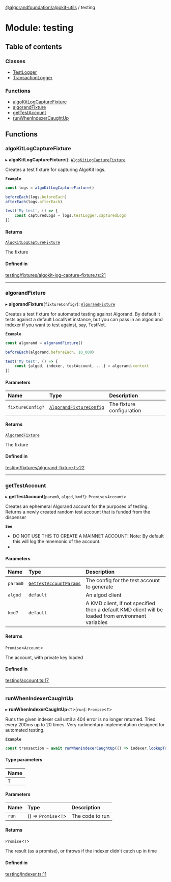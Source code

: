 [@algorandfoundation/algokit-utils](../README.md) / testing

# Module: testing

## Table of contents

### Classes

- [TestLogger](../classes/testing.TestLogger.md)
- [TransactionLogger](../classes/testing.TransactionLogger.md)

### Functions

- [algoKitLogCaptureFixture](testing.md#algokitlogcapturefixture)
- [algorandFixture](testing.md#algorandfixture)
- [getTestAccount](testing.md#gettestaccount)
- [runWhenIndexerCaughtUp](testing.md#runwhenindexercaughtup)

## Functions

### algoKitLogCaptureFixture

▸ **algoKitLogCaptureFixture**(): [`AlgoKitLogCaptureFixture`](../interfaces/types_testing.AlgoKitLogCaptureFixture.md)

Creates a test fixture for capturing AlgoKit logs.

**`Example`**

```typescript
const logs = algoKitLogCaptureFixture()

beforeEach(logs.beforeEach)
afterEach(logs.afterEach)

test('My test', () => {
    const capturedLogs = logs.testLogger.capturedLogs
})
```

#### Returns

[`AlgoKitLogCaptureFixture`](../interfaces/types_testing.AlgoKitLogCaptureFixture.md)

The fixture

#### Defined in

[testing/fixtures/algokit-log-capture-fixture.ts:21](https://github.com/algorandfoundation/algokit-utils-ts/blob/main/src/testing/fixtures/algokit-log-capture-fixture.ts#L21)

___

### algorandFixture

▸ **algorandFixture**(`fixtureConfig?`): [`AlgorandFixture`](../interfaces/types_testing.AlgorandFixture.md)

Creates a test fixture for automated testing against Algorand.
By default it tests against a default LocalNet instance, but you can pass in an algod and indexer if you want to test against, say, TestNet.

**`Example`**

```typescript
const algorand = algorandFixture()

beforeEach(algorand.beforeEach, 10_000)

test('My test', () => {
    const {algod, indexer, testAccount, ...} = algorand.context
})
```

#### Parameters

| Name | Type | Description |
| :------ | :------ | :------ |
| `fixtureConfig?` | [`AlgorandFixtureConfig`](../interfaces/types_testing.AlgorandFixtureConfig.md) | The fixture configuration |

#### Returns

[`AlgorandFixture`](../interfaces/types_testing.AlgorandFixture.md)

The fixture

#### Defined in

[testing/fixtures/algorand-fixture.ts:22](https://github.com/algorandfoundation/algokit-utils-ts/blob/main/src/testing/fixtures/algorand-fixture.ts#L22)

___

### getTestAccount

▸ **getTestAccount**(`param0`, `algod`, `kmd?`): `Promise`<`Account`\>

Creates an ephemeral Algorand account for the purposes of testing.
Returns a newly created random test account that is funded from the dispenser

**`See`**

 - DO NOT USE THIS TO CREATE A MAINNET ACCOUNT!
Note: By default this will log the mnemonic of the account.
 - 

#### Parameters

| Name | Type | Description |
| :------ | :------ | :------ |
| `param0` | [`GetTestAccountParams`](../interfaces/types_testing.GetTestAccountParams.md) | The config for the test account to generate |
| `algod` | `default` | An algod client |
| `kmd?` | `default` | A KMD client, if not specified then a default KMD client will be loaded from environment variables |

#### Returns

`Promise`<`Account`\>

The account, with private key loaded

#### Defined in

[testing/account.ts:17](https://github.com/algorandfoundation/algokit-utils-ts/blob/main/src/testing/account.ts#L17)

___

### runWhenIndexerCaughtUp

▸ **runWhenIndexerCaughtUp**<`T`\>(`run`): `Promise`<`T`\>

Runs the given indexer call until a 404 error is no longer returned.
Tried every 200ms up to 20 times.
Very rudimentary implementation designed for automated testing.

**`Example`**

```typescript
const transaction = await runWhenIndexerCaughtUp(() => indexer.lookupTransactionByID(txnId).do())
```

#### Type parameters

| Name |
| :------ |
| `T` |

#### Parameters

| Name | Type | Description |
| :------ | :------ | :------ |
| `run` | () => `Promise`<`T`\> | The code to run |

#### Returns

`Promise`<`T`\>

The result (as a promise), or throws if the indexer didn't catch up in time

#### Defined in

[testing/indexer.ts:11](https://github.com/algorandfoundation/algokit-utils-ts/blob/main/src/testing/indexer.ts#L11)

